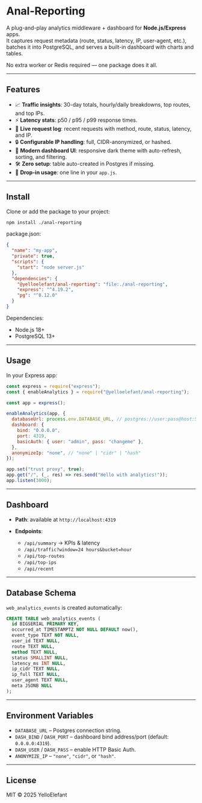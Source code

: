 # Anal-Reporting

A plug-and-play analytics middleware + dashboard for **Node.js/Express** apps.  
It captures request metadata (route, status, latency, IP, user-agent, etc.), batches it into PostgreSQL, and serves a built-in dashboard with charts and tables.

No extra worker or Redis required — one package does it all.

---

## Features

- 📈 **Traffic insights**: 30-day totals, hourly/daily breakdowns, top routes, and top IPs.
- ⚡ **Latency stats**: p50 / p95 / p99 response times.
- 👀 **Live request log**: recent requests with method, route, status, latency, and IP.
- 🔒 **Configurable IP handling**: full, CIDR-anonymized, or hashed.
- 🎨 **Modern dashboard UI**: responsive dark theme with auto-refresh, sorting, and filtering.
- 🛠 **Zero setup**: table auto-created in Postgres if missing.
- 🚀 **Drop-in usage**: one line in your `app.js`.

---

## Install

Clone or add the package to your project:

```bash
npm install ./anal-reporting
```

package.json:

```json
{
  "name": "my-app",
  "private": true,
  "scripts": {
    "start": "node server.js"
  },
  "dependencies": {
    "@yelloelefant/anal-reporting": "file:./anal-reporting",
    "express": "^4.19.2",
    "pg": "^8.12.0"
  }
}
```

Dependencies:

- Node.js 18+
- PostgreSQL 13+

---

## Usage

In your Express app:

```js
const express = require("express");
const { enableAnalytics } = require("@yelloelefant/anal-reporting");

const app = express();

enableAnalytics(app, {
  databaseUrl: process.env.DATABASE_URL, // postgres://user:pass@host:5432/db
  dashboard: {
    bind: "0.0.0.0",
    port: 4319,
    basicAuth: { user: "admin", pass: "changeme" },
  },
  anonymizeIp: "none", // "none" | "cidr" | "hash"
});

app.set("trust proxy", true);
app.get("/", (_, res) => res.send("Hello with analytics!"));
app.listen(3000);
```

---

## Dashboard

- **Path**: available at `http://localhost:4319`
- **Endpoints**:

  - `/api/summary` → KPIs & latency
  - `/api/traffic?window=24 hours&bucket=hour`
  - `/api/top-routes`
  - `/api/top-ips`
  - `/api/recent`

---

## Database Schema

`web_analytics_events` is created automatically:

```sql
CREATE TABLE web_analytics_events (
  id BIGSERIAL PRIMARY KEY,
  occurred_at TIMESTAMPTZ NOT NULL DEFAULT now(),
  event_type TEXT NOT NULL,
  user_id TEXT NULL,
  route TEXT NULL,
  method TEXT NULL,
  status SMALLINT NULL,
  latency_ms INT NULL,
  ip_cidr TEXT NULL,
  ip_full TEXT NULL,
  user_agent TEXT NULL,
  meta JSONB NULL
);
```

---

## Environment Variables

- `DATABASE_URL` – Postgres connection string.
- `DASH_BIND` / `DASH_PORT` – dashboard bind address/port (default: `0.0.0.0:4319`).
- `DASH_USER` / `DASH_PASS` – enable HTTP Basic Auth.
- `ANONYMIZE_IP` – `"none"`, `"cidr"`, or `"hash"`.

---

## License

MIT © 2025 YelloElefant
